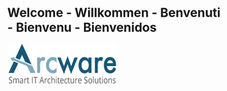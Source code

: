 # Welcome - Willkommen - Benvenuti - Bienvenu - Bienvenidos
[![Arcware - Smart IT Architecture Solutions](profile/Arcware-logo.png)](https://arcware.io)
